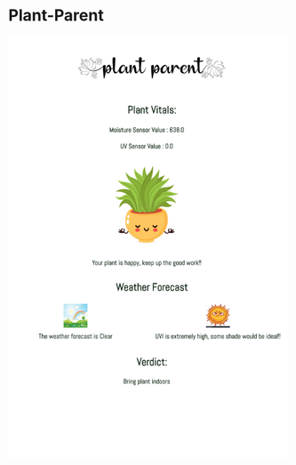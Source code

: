 # Plant-Parent


![alt text](https://github.com/codewitty/Plant-Parent/blob/main/landingPage.png?raw=true)
